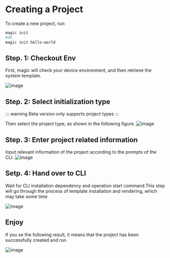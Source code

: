 # Creating a Project

To create a new project, run:
```sh
magic init 
#OR
magic init hello-world
```
## Step. 1: Checkout Env

First, magic will check your device environment, and then retrieve the system template.

![image](https://cdn.staticaly.com/gh/yzh990918/static@master/20230305/image.1tacol19aibk.webp)
## Step. 2: Select initialization type

::: warning
Beta version only supports project types
:::

Then select the project type, as shown in the following figure.
![image](https://cdn.staticaly.com/gh/yzh990918/static@master/20230305/image.3kga2wev84g0.webp)
## Step. 3: Enter project related information

Input relevant information of the project according to the prompts of the CLI.
![image](https://cdn.staticaly.com/gh/yzh990918/static@master/20230305/image.2xm7cfwn76e0.webp)

## Setp. 4: Hand over to CLI
Wait for CLI installation dependency and operation start command.This step will go through the process of template installation and rendering, which may take some time

![image](https://cdn.staticaly.com/gh/yzh990918/static@master/20230305/image.4nf70wsyqgi0.webp)

## Enjoy

If you se the following result, it means that the project has been successfully created and run

![image](https://cdn.staticaly.com/gh/yzh990918/static@master/20230305/image.1i3xh68dmp6o.webp)
